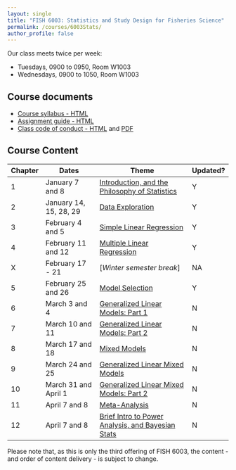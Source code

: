 ```yaml
---
layout: single
title: "FISH 6003: Statistics and Study Design for Fisheries Science"
permalink: /courses/6003Stats/
author_profile: false
---
```


Our class meets twice per week:

* Tuesdays, 0900 to 0950, Room W1003
* Wednesdays, 0900 to 1050, Room W1003

## Course documents 

- [Course syllabus - HTML](/courses/6003Stats/6003Syllabus/)
- [Assignment guide - HTML](/courses/6003Stats/6003Assignmentguide/) 
- [Class code of conduct - HTML](/courses/coursesCodeofConduct/) and [PDF](/assets/images/FISHCodeofConduct.pdf)

## Course Content

| **Chapter**  | **Dates**  | **Theme**  |  **Updated?**|
|-----------|------------|-------------|---|
|1| January 7 and 8  | [Introduction, and the Philosophy of Statistics](/courses/6003Stats/6003Week1/)| Y |
|2| January 14, 15, 28, 29 | [Data Exploration](/courses/6003Stats/6003Week2/) | Y |
|3| February 4 and 5   | [Simple Linear Regression](/courses/6003Stats/6003Week3/)  | Y |
|4| February 11 and 12 | [Multiple Linear Regression](/courses/6003Stats/6003Week4/) | Y |
|X| February 17 - 21 | [*Winter semester break*] | NA |
|5| February 25 and 26 | [Model Selection](/courses/6003Stats/6003Week5/) | Y |
|6| March 3 and 4 | [Generalized Linear Models: Part 1](/courses/6003Stats/6003Week6/)| N |
|7| March 10 and 11 | [Generalized Linear Models: Part 2](/courses/6003Stats/6003Week7/) | N |
|8| March 17 and 18 | [Mixed Models](/courses/6003Stats/6003Week8/) | N |
|9| March 24 and 25 | [Generalized Linear Mixed Models](/courses/6003Stats/6003Week9/) | N |
|10| March 31 and April 1  | [Generalized Linear Mixed Models: Part 2](/courses/6003Stats/6003Week9/) | N |
|11| April 7 and 8 | [Meta-Analysis](/courses/6003Stats/6003Week12/) | N |
|12| April 7 and 8 | [Brief Intro to Power Analysis, and Bayesian Stats](/courses/6003Stats/6003Week11/) | N |

Please note that, as this is only the third offering of FISH 6003, the content - and order of content delivery - is subject to change. 